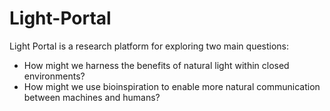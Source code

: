 # Light-Portal

Light Portal is a research platform for exploring two main questions:
 - How might we harness the benefits of natural light within closed environments?
 - How might we use bioinspiration to enable more natural communication between machines and humans?
